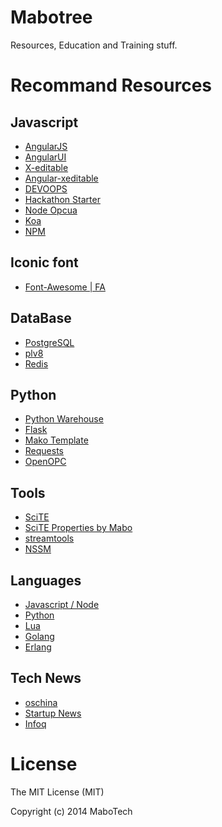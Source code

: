Mabotree
========

Resources, Education and Training stuff.


Recommand Resources
===================

## Javascript

- [AngularJS](https://angularjs.org/)
- [AngularUI](http://angular-ui.github.io/)
- [X-editable](http://vitalets.github.io/x-editable/)
- [Angular-xeditable](https://github.com/vitalets/angular-xeditable)
- [DEVOOPS](https://github.com/devoopsme/devoops)
- [Hackathon Starter](https://github.com/sahat/hackathon-starter)
- [Node Opcua](https://github.com/node-opcua/node-opcua)
- [Koa](https://github.com/koajs/koa)
- [NPM](https://www.npmjs.org/)

##  Iconic font

- [Font-Awesome | FA](http://fontawesome.io/icons/)

## DataBase

- [PostgreSQL](http://www.postgresql.org/)
- [plv8](https://code.google.com/p/plv8js/)
- [Redis](http://redis.io/)


## Python

- [Python Warehouse](https://warehouse.python.org/)
- [Flask](http://flask.pocoo.org/)
- [Mako Template](http://www.makotemplates.org/)
- [Requests](https://github.com/kennethreitz/requests)
- [OpenOPC](http://openopc.sourceforge.net/)

## Tools

- [SciTE](http://www.scintilla.org/ "SciTE")
- [SciTE Properties by Mabo](https://github.com/majj/scite "SciTE properties")
- [streamtools](https://github.com/nytlabs/streamtools)
- [NSSM](http://nssm.cc/)

## Languages

- [Javascript / Node](http://nodejs.org/)
- [Python](https://www.python.org/)
- [Lua](http://www.postgresql.org/)
- [Golang](http://golang.org/project/)
- [Erlang](http://www.erlang.org/)

## Tech News

- [oschina](http://www.oschina.net/)
- [Startup News](http://news.dbanotes.net/)
- [Infoq](http://www.infoq.com/)


License
=======

The MIT License (MIT)

Copyright (c) 2014 MaboTech


